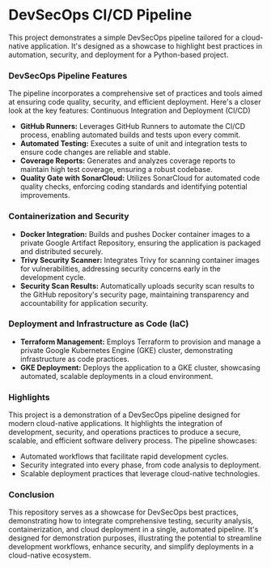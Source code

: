 # DevSecOps CI/CD Pipeline

This project demonstrates a simple DevSecOps pipeline tailored for a cloud-native application. It's designed as a showcase to highlight best practices in automation, security, and deployment for a Python-based project.

### DevSecOps Pipeline Features

The pipeline incorporates a comprehensive set of practices and tools aimed at ensuring code quality, security, and efficient deployment. Here's a closer look at the key features:
Continuous Integration and Deployment (CI/CD)

* **GitHub Runners:** Leverages GitHub Runners to automate the CI/CD process, enabling automated builds and tests upon every commit.
* **Automated Testing:** Executes a suite of unit and integration tests to ensure code changes are reliable and stable.
* **Coverage Reports:** Generates and analyzes coverage reports to maintain high test coverage, ensuring a robust codebase.
* **Quality Gate with SonarCloud:** Utilizes SonarCloud for automated code quality checks, enforcing coding standards and identifying potential improvements.

### Containerization and Security

* **Docker Integration:** Builds and pushes Docker container images to a private Google Artifact Repository, ensuring the application is packaged and distributed securely.
* **Trivy Security Scanner:** Integrates Trivy for scanning container images for vulnerabilities, addressing security concerns early in the development cycle.
* **Security Scan Results:** Automatically uploads security scan results to the GitHub repository's security page, maintaining transparency and accountability for application security.

### Deployment and Infrastructure as Code (IaC)

* **Terraform Management:** Employs Terraform to provision and manage a private Google Kubernetes Engine (GKE) cluster, demonstrating infrastructure as code practices.
* **GKE Deployment:** Deploys the application to a GKE cluster, showcasing automated, scalable deployments in a cloud environment.

### Highlights

This project is a demonstration of a DevSecOps pipeline designed for modern cloud-native applications. It highlights the integration of development, security, and operations practices to produce a secure, scalable, and efficient software delivery process. The pipeline showcases:

   * Automated workflows that facilitate rapid development cycles.
   * Security integrated into every phase, from code analysis to deployment.
   * Scalable deployment practices that leverage cloud-native technologies.

### Conclusion

This repository serves as a showcase for DevSecOps best practices, demonstrating how to integrate comprehensive testing, security analysis, containerization, and cloud deployment in a single, automated pipeline. It's designed for demonstration purposes, illustrating the potential to streamline development workflows, enhance security, and simplify deployments in a cloud-native ecosystem.